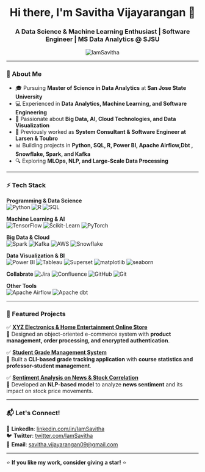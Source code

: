<h1 align="center">Hi there, I'm Savitha Vijayarangan 👋</h1>
<h3 align="center">A Data Science & Machine Learning Enthusiast | Software Engineer | MS Data Analytics @ SJSU</h3>

<p align="center">
  <img src="https://komarev.com/ghpvc/?username=IamSavitha&label=Profile%20Views&color=blue&style=flat" alt="IamSavitha" />
</p>

---

### 🔹 About Me  
- 🎓 Pursuing **Master of Science in Data Analytics** at **San Jose State University**  
- 💻 Experienced in **Data Analytics, Machine Learning, and Software Engineering**  
- 🚀 Passionate about **Big Data, AI, Cloud Technologies, and Data Visualization**  
- 🏢 Previously worked as **System Consultant & Software Engineer at Larsen & Toubro**  
- 📊 Building projects in **Python, SQL, R, Power BI, Apache Airflow,Dbt , Snowflake, Spark, and Kafka**  
- 🔍 Exploring **MLOps, NLP, and Large-Scale Data Processing**  

---

### ⚡ Tech Stack  

**Programming & Data Science**  
![Python](https://img.shields.io/badge/Python-3776AB?style=for-the-badge&logo=python&logoColor=white)
![R](https://img.shields.io/badge/R-276DC3?style=for-the-badge&logo=r&logoColor=white)
![SQL](https://img.shields.io/badge/SQL-4479A1?style=for-the-badge&logo=MySQL&logoColor=white)

**Machine Learning & AI**  
![TensorFlow](https://img.shields.io/badge/TensorFlow-FF6F00?style=for-the-badge&logo=TensorFlow&logoColor=white)
![Scikit-Learn](https://img.shields.io/badge/Scikit%20Learn-F7931E?style=for-the-badge&logo=scikit-learn&logoColor=white)
![PyTorch](https://img.shields.io/badge/PyTorch-EE4C2C?style=for-the-badge&logo=PyTorch&logoColor=white)

**Big Data & Cloud**  
![Spark](https://img.shields.io/badge/Apache%20Spark-E25A1C?style=for-the-badge&logo=Apache%20Spark&logoColor=white)
![Kafka](https://img.shields.io/badge/Apache%20Kafka-231F20?style=for-the-badge&logo=Apache%20Kafka&logoColor=white)
![AWS](https://img.shields.io/badge/AWS-232F3E?style=for-the-badge&logo=Amazon%20AWS&logoColor=white)
![Snowflake](https://img.shields.io/badge/Snowflake-29B5E8?style=for-the-badge&logo=Snowflake&logoColor=white)

**Data Visualization & BI**  
![Power BI](https://img.shields.io/badge/Power%20BI-F2C811?style=for-the-badge&logo=Power%20BI&logoColor=black)
![Tableau](https://img.shields.io/badge/Tableau-E97627?style=for-the-badge&logo=Tableau&logoColor=white)
![Superset](https://img.shields.io/badge/Apache%20Superset-293251?style=for-the-badge&logo=Apache%20Superset&logoColor=white)
![matplotlib](https://img.shields.io/badge/matplotlib-11557C?style=for-the-badge&logo=matplotlib&logoColor=white)
![seaborn](https://img.shields.io/badge/seaborn-0080FF?style=for-the-badge&logo=seaborn&logoColor=white)


**Collabrate**
![Jira](https://img.shields.io/badge/jira-%230A0FFF.svg?style=for-the-badge&logo=jira&logoColor=white)
![Confluence](https://img.shields.io/badge/confluence-%23172BF4.svg?style=for-the-badge&logo=confluence&logoColor=white)
![GitHub](https://img.shields.io/badge/github-%23121011.svg?style=for-the-badge&logo=github&logoColor=white) 
![Git](https://img.shields.io/badge/git-%23F05033.svg?style=for-the-badge&logo=git&logoColor=white)

**Other Tools**  
![Apache Airflow](https://img.shields.io/badge/Apache%20Airflow-017CEE?style=for-the-badge&logo=Apache%20Airflow&logoColor=white)
![Apache dbt](https://img.shields.io/badge/Apache%20dbt-FF694B?style=for-the-badge&logo=dbt&logoColor=white)

---

### 📌 Featured Projects  

✅ **[XYZ Electronics & Home Entertainment Online Store](#)**  
🔹 Designed an object-oriented e-commerce system with **product management, order processing, and encrypted authentication**.  

✅ **[Student Grade Management System](#)**  
🔹 Built a **CLI-based grade tracking application** with **course statistics and professor-student management**.  

✅ **[Sentiment Analysis on News & Stock Correlation](#)**  
🔹 Developed an **NLP-based model** to analyze **news sentiment** and its impact on stock price movements.  

---

### 📬 Let's Connect!  
🔗 **LinkedIn**: [linkedin.com/in/IamSavitha](https://www.linkedin.com/in/IamSavitha)  
🐦 **Twitter**: [twitter.com/IamSavitha](https://twitter.com/IamSavitha)  
📧 **Email**: savitha.vijayarangan09@gmail.com  

---

⭐ **If you like my work, consider giving a star!** ⭐  
